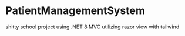 # PatientManagementSystem
shitty school project using .NET 8 MVC utilizing razor view with tailwind
